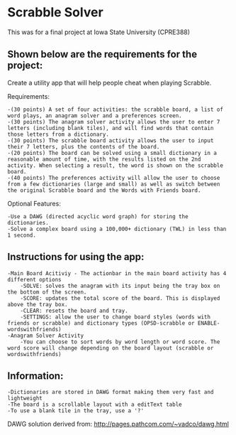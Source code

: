 Scrabble Solver
===============

This was for a final project at Iowa State University (CPRE388)

Shown below are the requirements for the project:
-------------------------------------------------
Create a utility app that will help people cheat when playing Scrabble. 

Requirements: 

	-(30 points) A set of four activities: the scrabble board, a list of word plays, an anagram solver and a preferences screen. 
	-(30 points) The anagram solver activity allows the user to enter 7 letters (including blank tiles), and will find words that contain those letters from a dictionary. 
	-(30 points) The scrabble board activity allows the user to input their 7 letters, plus the contents of the board. 
	-(20 points) The board can be solved using a small dictionary in a reasonable amount of time, with the results listed on the 2nd activity. When selecting a result, the word is shown on the scrabble board. 
	-(40 points) The preferences activity will allow the user to choose from a few dictionaries (large and small) as well as switch between the original Scrabble board and the Words with Friends board. 

Optional Features: 

	-Use a DAWG (directed acyclic word graph) for storing the dictionaries. 
	-Solve a complex board using a 100,000+ dictionary (TWL) in less than 1 second. 
	
Instructions for using the app:
-------------------------------

	-Main Board Acitiviy - The actionbar in the main board activity has 4 different options
		-SOLVE: solves the anagram with its input being the tray box on the bottom of the screen.
		-SCORE: updates the total score of the board. This is displayed above the tray box.
		-CLEAR: resets the board and tray.
		-SETTINGS: allow the user to change board styles (words with friends or scrabble) and dictionary types (OPSD-scrabble or ENABLE-wordswithfriends)
	-Anagram Solver Activity
		-You can choose to sort words by word length or word score. The word score will change depending on the board layout (scrabble or wordswithfriends)

Information:
------------

	-Dictionaries are stored in DAWG format making them very fast and lightweight
	-The board is a scrollable layout with a editText table
	-To use a blank tile in the tray, use a '?'
	
DAWG solution derived from: http://pages.pathcom.com/~vadco/dawg.html

